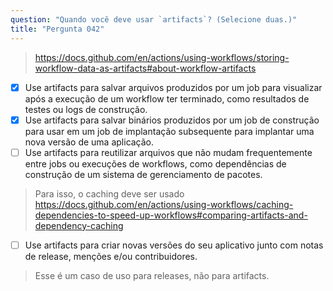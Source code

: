```yaml
---
question: "Quando você deve usar `artifacts`? (Selecione duas.)"
title: "Pergunta 042"
---
```




> https://docs.github.com/en/actions/using-workflows/storing-workflow-data-as-artifacts#about-workflow-artifacts

- [x] Use artifacts para salvar arquivos produzidos por um job para visualizar após a execução de um workflow ter terminado, como resultados de testes ou logs de construção.
- [x] Use artifacts para salvar binários produzidos por um job de construção para usar em um job de implantação subsequente para implantar uma nova versão de uma aplicação.
- [ ] Use artifacts para reutilizar arquivos que não mudam frequentemente entre jobs ou execuções de workflows, como dependências de construção de um sistema de gerenciamento de pacotes.
> Para isso, o caching deve ser usado https://docs.github.com/en/actions/using-workflows/caching-dependencies-to-speed-up-workflows#comparing-artifacts-and-dependency-caching
- [ ] Use artifacts para criar novas versões do seu aplicativo junto com notas de release, menções e/ou contribuidores.
> Esse é um caso de uso para releases, não para artifacts.
